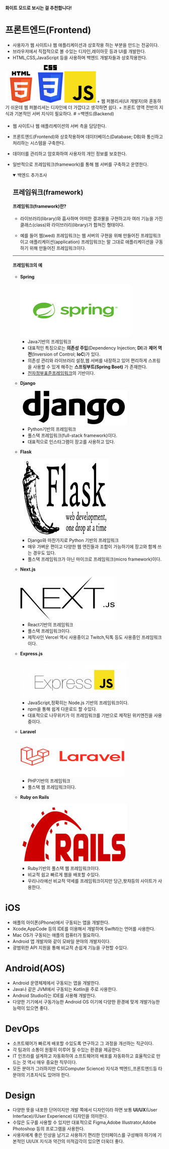 **화이트 모드로 보시는 걸 추천합니다!**
# 프론트엔드(Frontend)
+ 사용자가 웹 사이트나 웹 애플리케이션과 상호작용 하는 부분을 만드는 전공이다.
+ 브라우저에서 직접적으로 볼 수있는 디자인,레이아웃 등과 UI를 개발한다.
+ HTML,CSS,JavaScript 등을 사용하며 백엔드 개발자들과 상호작용한다.
<img src="https://github.com/snowykte0426/TIL/blob/main/img/HTML5.png" width="100" height="100">
<img src="https://github.com/snowykte0426/TIL/blob/main/img/CSS3.png" width="80" height="120">
<img src="https://github.com/snowykte0426/TIL/blob/main/img/JavaScript.png" width="100" height="100">
+ 웹 퍼블리셔(UI 개발자)와 혼동하기 쉬운데 웹 퍼블리셔는 디자인에 더 가깝다고 생각하면 쉽다.
+ 프론트 영역 전반의 지식과 기본적인 서버 지식이 필요하다.
# ⭐백엔드(Backend)

+ 웹 사이트나 웹 애플리케이션의 서버 측을 담당한다.
+ 프론트엔드(Frontend)와 상호작용하며 데이터베이스(Database; DB)와 통신하고 처리하는 시스템을 구축한다.
+ 데이터를 관리하고 암호화하여 사용자의 개인 정보를 보호한다.
+ 일반적으로 프레임워크(framework)를 통해 웹 서버를 구축하고 운영한다.
    <details open>
    <summary>백엔드 추가조사</summary>

    ## 프레임워크(framework)

    #### 프레임워크(framework)란?

    + 라이브러리(library)와 흡사하며 어떠한 결과물을 구현하고자 여러 기능을 가진 클래스(class)와 라이브러리(library)가 합쳐진 형태이다.

    + 예를 들어 웹(wed) 프레임워크는 웹 서버의 구현을 위해 만들어진 프레임워크이고 애플리케이션(application) 프레임워크는 말 그대로 애플리케이션을 구동하기 위해 만들어진 프레임워크이다.

    ---
    #### 프레임워크의 예

    + **Spring**

        <img src="https://github.com/snowykte0426/TIL/blob/main/img/Spring.png" width="350" height="170">

        + Java기반의 프레임워크
        + 대표적인 특징으로는 **의존성 주입**(Dependency Injection; **DI**)과 **제어 역전**(Inversion of Control; **IoC**)가 있다.
        + 의존성 관리와 라이브러리 설정,웹 서버를 내장하고 있어 편리하게 스프링을 사용할 수 있게 해주는 **스프링부트(Spring Boot)** 가 존재한다.
        + [전자정부표준프레임워크](https://www.egovframe.go.kr/home/main.do)의 기반이다.
    + **Django**

        <img src="https://github.com/snowykte0426/TIL/blob/main/img/django.png" width="340" height="110">

        + Python기반의 프레임워크
        + 풀스택 프레임워크(full-stack framework)이다.
        + 대표적으로 인스타그램이 장고를 사용하고 있다.
    + **Flask**

        <img src="https://github.com/snowykte0426/TIL/blob/main/img/Flask.png" width="280" height="245">

        + Django와 마찬가지로 Python 기반의 프레임워크
        + 매우 가벼운 편이고 다양한 웹 엔진들과 조합이 가능하기에 장고와 함께 쓰는 경우도 있다.
        + 풀스택 프레임워크가 아닌 마이크로 프레임워크(micro framework)이다.
    + **Next.js**

        <img src="https://github.com/snowykte0426/TIL/blob/main/img/next.js.png" width="300" height="140">

        + React기반의 프레임워크
        + 풀스택 프레임워크이다.
        + 제작사인 Vercel 역시 사용중이고 Twitch,틱톡 등도 사용중인 프레임워크이다.
    + **Express.js**

        <img src="https://github.com/snowykte0426/TIL/blob/main/img/Express.js.png" width="340" height="120">

        + JavaScript,정확히는 Node.js 기반의 프레임워크이다.
        + npm을 통해 쉽게 다운로드 할 수있다.
        + 대표적으로 나무위키가 이 프레임워크를 기반으로 제작된 위키엔진을 사용 중이다.
    + **Laravel**
    
        <img src="https://github.com/snowykte0426/TIL/blob/main/img/Laravel.png" width="330" height="120">

        + PHP기반의 프레임워크
        + 풀스택 웹 프레임워크이다.
    + **Ruby on Rails**

        <img src="https://github.com/snowykte0426/TIL/blob/main/img/Ruby_On_Rails.png" width="340" height="190">

        + Ruby기반의 풀스택 웹 프레임워크이다.
        + 비교적 쉽고 빠르게 웹을 배포할 수있다.
        + 우리나라에선 비교적 약세를 프레임워크이지만 당근,왓챠등의 사이트가 사용한다.
    </details>
# iOS
+ 애플의 아이폰(iPhone)에서 구동되는 앱을 개발한다.
+ Xcode,AppCode 등의 IDE를 이용해서 개발하며 Swift라는 언어를 사용한다.
+ Mac OS가 구동되는 애플의 컴퓨터가 필요하다.
+ Android 앱 개발자와 같이 모바일 분야의 개발자이다.
+ 광범위한 API 지원을 통해 비교적 손쉽게 기능을 구현할 수있다.
# Android(AOS)
+ Android 운영체제에서 구동되는 앱을 개발한다.
+ Java나 같은 JVM에서 구동되는 Kotlin을 주로 사용한다.
+ Android Studio라는 IDE를 사용해 개발한다.
+ 다양한 기기에서 구동가능한 Android OS 이기에 다양한 환경에 맞게 개발가능한 능력이 있으면 좋다.
# DevOps
+ 소프트웨어가 빠르게 배포할 수있도록 연구하고 그 과정을 개선하는 직군이다.
+ 각 팀과의 소통이 원활히 이루어 질 수있는 환경을 제공한다.
+ IT 인프라를 설계하고 자동화하여 소프트웨어의 배포를 자동화하고 효율적으로 만드는 것 역시 매우 중요한 직무이다.
+ 모든 분야가 그러하지만 CS(Computer Science) 지식과 백엔드,프론트엔드등 타 분야의 기초지식도 있어야 한다.
# Design
+ 다양한 뜻을 내포한 단어이지만 개발 쪽에서 디자인이라 하면 보통 **UI/UX**(User Interface)/(User Experience) 디자인을 의미한다.
+ 수많은 도구를 사용할 수 있지만 대표적으로 Figma,Adobe Illustrator,Adobe Photoshop 등의 프로그램을 사용한다.
+ 사용자에게 좋은 인상을 남기고 사용하기 편리한 인터페이스를 구성해야 하기에 기본적인 UI/UX 지식과 약간의 미적감각이 있으면 더욱더 좋다.